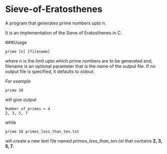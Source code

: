 Sieve-of-Eratosthenes
=====================

A program that generates prime numbers upto n.

It is an implementation of the Sieve of Eratosthenes in C.

###Usage
```
prime [n] [filename]
```
where n is the limit upto which prime numbers are to be generated and,
filename is an optional parameter that is the name of the output file. 
If no output file is specified, it defaults to *stdout*.

*For example*
```
prime 10
```
will give output 
```
Number of primes = 4
2, 3, 5, 7
```

while
```
prime 10 primes_less_than_ten.txt
```
will create a new text file named *primes_less_than_ten.txt* that contains **2, 3, 5, 7**.
